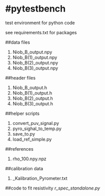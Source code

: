 #pytestbench
===

test environment for python code

see requirements.txt for packages

##data files
1. Niob_B_output.npy
1. Niob_B(1)_output.npy
1. Niob_B(2)_output.npy
1. Niob_B(3)_output.npy

##header files
1. Niob_B_output.h
1. Niob_B(1)_output.h
1. Niob_B(2)_output.h
1. Niob_B(3)_output.h

##helper scripts
1. convert_puv_signal.py
1. pyro_sighal_to_temp.py
1. save_to.py
1. load_ref_simple.py

##references
1. rho_100.npy.npz

##calibration data
1. _Kalibration_Pyrometer.txt


##code to fit resistivity
*r_spec_standalone.py*
